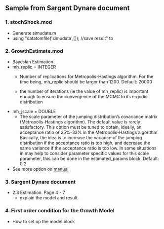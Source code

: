 ## Sample from Sargent Dynare document

### 1. stochShock.mod
  - Generate simudata.m
  - using "datatomfile('simudata',[]);  //save result" to
### 2. GrowthEstimate.mod
  - Bayesian Estimation.
  -  mh_replic = INTEGER
     - Number of replications for Metropolis-Hastings algorithm. For the time being, mh_replic should be larger than 1200. Default: 20000

     - the number of iterations (ie the value of mh_replic) is important enough to ensure the convergence of the MCMC to its ergodic distribution
  - mh_jscale = DOUBLE
    - The scale parameter of the jumping distribution’s covariance matrix (Metropolis-Hastings algorithm). The default value is rarely satisfactory. This option must be tuned to obtain, ideally, an acceptance ratio of 25%-33% in the Metropolis-Hastings algorithm. Basically, the idea is to increase the variance of the jumping distribution if the acceptance ratio is too high, and decrease the same variance if the acceptance ratio is too low. In some situations in may help to consider parameter specific values for this scale parameter, this can be done in the estimated_params block. Default: 0.2   
  - See more option on [manual](http://www.dynare.org/manual/index_27.html)  
### 3. Sargent Dynare document
  - 2.3 Estimation. Page 4 - 7
    - explain the model and result.
### 4. First order condition for the Growth Model
  - How to set up the model block
